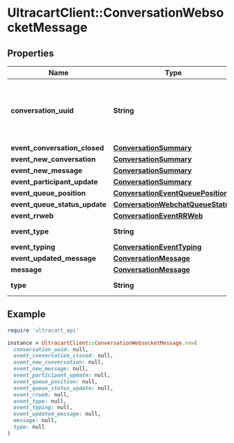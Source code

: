 # UltracartClient::ConversationWebsocketMessage

## Properties

| Name | Type | Description | Notes |
| ---- | ---- | ----------- | ----- |
| **conversation_uuid** | **String** | Conversation UUID if the websocket message is tied to a specific conversation | [optional] |
| **event_conversation_closed** | [**ConversationSummary**](ConversationSummary.md) |  | [optional] |
| **event_new_conversation** | [**ConversationSummary**](ConversationSummary.md) |  | [optional] |
| **event_new_message** | [**ConversationSummary**](ConversationSummary.md) |  | [optional] |
| **event_participant_update** | [**ConversationSummary**](ConversationSummary.md) |  | [optional] |
| **event_queue_position** | [**ConversationEventQueuePosition**](ConversationEventQueuePosition.md) |  | [optional] |
| **event_queue_status_update** | [**ConversationWebchatQueueStatus**](ConversationWebchatQueueStatus.md) |  | [optional] |
| **event_rrweb** | [**ConversationEventRRWeb**](ConversationEventRRWeb.md) |  | [optional] |
| **event_type** | **String** | Type of event | [optional] |
| **event_typing** | [**ConversationEventTyping**](ConversationEventTyping.md) |  | [optional] |
| **event_updated_message** | [**ConversationMessage**](ConversationMessage.md) |  | [optional] |
| **message** | [**ConversationMessage**](ConversationMessage.md) |  | [optional] |
| **type** | **String** | Type of message | [optional] |

## Example

```ruby
require 'ultracart_api'

instance = UltracartClient::ConversationWebsocketMessage.new(
  conversation_uuid: null,
  event_conversation_closed: null,
  event_new_conversation: null,
  event_new_message: null,
  event_participant_update: null,
  event_queue_position: null,
  event_queue_status_update: null,
  event_rrweb: null,
  event_type: null,
  event_typing: null,
  event_updated_message: null,
  message: null,
  type: null
)
```

